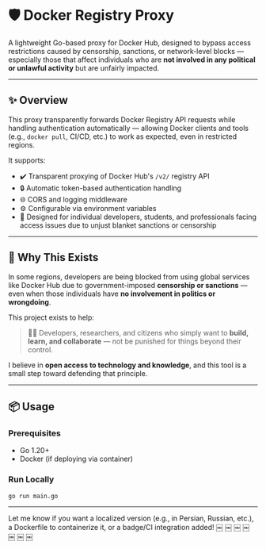 # 🛡️ Docker Registry Proxy

A lightweight Go-based proxy for Docker Hub, designed to bypass access restrictions caused by censorship, sanctions, or network-level blocks — especially those that affect individuals who are **not involved in any political or unlawful activity** but are unfairly impacted.

---

## ✨ Overview

This proxy transparently forwards Docker Registry API requests while handling authentication automatically — allowing Docker clients and tools (e.g., `docker pull`, CI/CD, etc.) to work as expected, even in restricted regions.

It supports:

- ✔️ Transparent proxying of Docker Hub's `/v2/` registry API
- 🔒 Automatic token-based authentication handling
- 🌐 CORS and logging middleware
- ⚙️ Configurable via environment variables
- 📡 Designed for individual developers, students, and professionals facing access issues due to unjust blanket sanctions or censorship

---

## 🚀 Why This Exists

In some regions, developers are being blocked from using global services like Docker Hub due to government-imposed **censorship or sanctions** — even when those individuals have **no involvement in politics or wrongdoing**.

This project exists to help:

> 🧑‍💻 Developers, researchers, and citizens who simply want to **build, learn, and collaborate** — not be punished for things beyond their control.

I believe in **open access to technology and knowledge**, and this tool is a small step toward defending that principle.

---

## 📦 Usage

### Prerequisites

- Go 1.20+
- Docker (if deploying via container)

### Run Locally

```bash
go run main.go
```
---

Let me know if you want a localized version (e.g., in Persian, Russian, etc.), a Dockerfile to containerize it, or a badge/CI integration added!
￼
￼
￼
￼
￼
￼
￼
